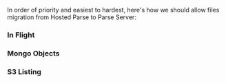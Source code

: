 In order of priority and easiest to hardest, here's how we should allow files migration from Hosted Parse to Parse Server:

### In Flight

### Mongo Objects

### S3 Listing